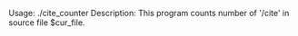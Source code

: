 Usage:
	./cite_counter
Description:
	This program counts number of '/cite' in source file $cur_file.
